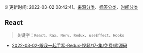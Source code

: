:alarm_clock: 更新时间: 2022-03-02 08:42:41。[来源分类](../README.md)、[标签分类](../TAGS.md)、[时间分类](../TIMELINE.md)

## React


> 关键字：`React`、`Rax`、`Nerv`、`Redux`、`useEffect`、`Hooks`



- [2022-03-02-跟我一起手写-Redux-视频/17-集/免费/附源码](https://www.v2ex.com/t/837438) 
